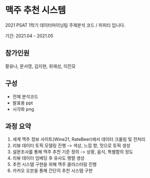 # 맥주 추천 시스템
2021 PSAT 1학기 데이터마이닝팀 주제분석 코드 / 피피티 입니다. 

기간: 2021.04 - 2021.05

## 참가인원
황유나, 문서영, 김지현, 위재성, 이진모

## 구성
- 전체 분석코드
- 발표용 ppt
- 시각화 png

## 과정 요약
1. 세계 맥주 정보 사이트(Wine21, RateBeer)에서 데이터 크롤링 및 전처리
2. 리뷰 데이터 토픽 모델링 진행 -> 색상, 느낌 향, 맛으로 토픽 생성
3. 설문조사를 통해 맥주 추천 기준 정의 -> 상황, 음식, 특별함의 정도
4. 리뷰 데이터 임베딩 후 유사도 행렬 생성
5. 추천 시스템 구현을 위해 맥주 클러스터링 진행
6. 카카오 오븐을 통해 간단히 추천 시스템 구현
